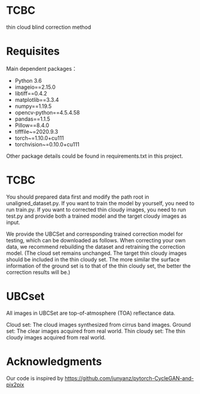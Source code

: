 # TCBC
thin cloud blind correction method

# Requisites
Main dependent packages：
- Python 3.6
- imageio==2.15.0
- libtiff==0.4.2
- matplotlib==3.3.4
- numpy==1.19.5
- opencv-python==4.5.4.58
- pandas==1.1.5
- Pillow==8.4.0
- tifffile~=2020.9.3
- torch~=1.10.0+cu111
- torchvision~=0.10.0+cu111

Other package details could be found in requirements.txt in this project.

# TCBC
You should prepared data first and modify the path root in unaligned_dataset.py. 
If you want to train the model by yourself, you need to run train.py. 
If you want to corrected thin cloudy images, you need to run test.py and provide both a trained model and the target cloudy images as input.

We provide the UBCSet and corresponding trained correction model for testing, which can be downloaded as follows.
When correcting your own data, we recommend rebuilding the dataset and retraining the correction model. (The cloud set remains unchanged. The target thin cloudy images should be included in the thin cloudy set. The more similar the surface information of the ground set is to that of the thin cloudy set, the better the correction results will be.)

# UBCset
All images in UBCSet are top-of-atmosphere (TOA) reflectance data.

Cloud set: The cloud images synthesized from cirrus band images.
Ground set: The clear images acquired from real world.
Thin cloudy set: The thin cloudy images acquired from real world.

# Acknowledgments
Our code is inspired by https://github.com/junyanz/pytorch-CycleGAN-and-pix2pix

